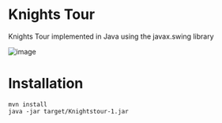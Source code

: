 # Knights Tour
Knights Tour implemented in Java using the javax.swing library

![image](https://user-images.githubusercontent.com/63204672/99524901-03761880-2991-11eb-8600-3bdba0ec1554.png)

# Installation
```
mvn install
java -jar target/Knightstour-1.jar
```
